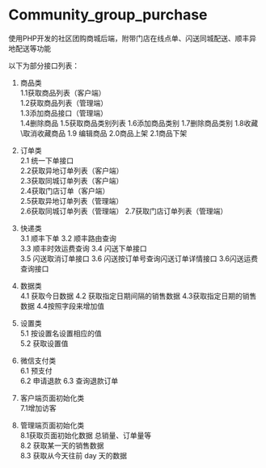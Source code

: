 # Community_group_purchase
使用PHP开发的社区团购商城后端，附带门店在线点单、闪送同城配送、顺丰异地配送等功能

以下为部分接口列表：

1. 商品类	
  1.1获取商品列表（客户端）	
  1.2获取商品列表（管理端）	
  1.3添加商品接口（管理端）	
  1.4删除商品
  1.5获取商品类别列表
  1.6添加商品类别
  1.7删除商品类别
  1.8收藏\取消收藏商品
  1.9 编辑商品
  2.0商品上架
  2.1商品下架
  
2. 订单类	
  2.1 统一下单接口	
  2.2获取异地订单列表（客户端）	
  2.3获取同城订单列表（客户端）	
  2.4获取门店订单（客户端）	
  2.5获取异地订单列表（管理端）	
  2.6获取同城订单列表（管理端）
  2.7获取门店订单列表（管理端）	

3. 快递类		
   3.1 顺丰下单	
   3.2 顺丰路由查询	
   3.3 顺丰时效运费查询	
   3.4 闪送下单接口	
   3.5 闪送取消订单接口	
   3.6 闪送按订单号查询闪送订单详情接口	
   3.6闪送运费查询接口	

4. 数据类	
  4.1 获取今日数据
  4.2 获取指定日期间隔的销售数据
  4.3获取指定日期的销售数据
  4.4按照字段来增加值
  
5. 设置类	
   5.1 按设置名设置相应的值	
   5.2 获取设置值	
   
6. 微信支付类	
   6.1 预支付	
   6.2 申请退款	
   6.3 查询退款订单	
   
7. 客户端页面初始化类	
   7.1增加访客 	
   
8. 管理端页面初始化类	
   8.1获取页面初始化数据 总销量、订单量等	
   8.2 获取某一天的销售数据	
   8.3 获取从今天往前 day 天的数据	
